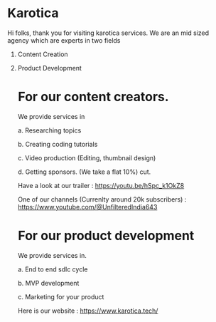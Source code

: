 # Karotica


Hi folks, thank you for visiting karotica services.
We are an mid sized agency which are experts in two fields

1. Content Creation
2. Product Development

  
    # For our content creators.
    
    We provide services in
    
    a. Researching topics
    
    b. Creating coding tutorials
    
    c. Video production (Editing, thumbnail design)
    
    d. Getting sponsors. (We take a flat 10%) cut.
    
    Have a look at our trailer : https://youtu.be/hSpc_k1OkZ8
    
    One of our channels (Currenlty around 20k subscribers) : https://www.youtube.com/@UnfilteredIndia643    
    
    # For our product development 
    
    We provide services in.
    
    a. End to end sdlc cycle
    
    b. MVP development
    
    c. Marketing for your product
    
    Here is our website : https://www.karotica.tech/










